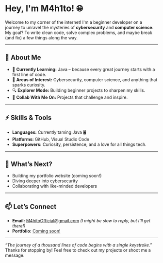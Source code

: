 # Hey, I'm M4h1to! 🌐  

Welcome to my corner of the internet! I'm a beginner developer on a journey to unravel the mysteries of **cybersecurity** and **computer science**. My goal? To write clean code, solve complex problems, and maybe break (and fix) a few things along the way.  

---

## 🚀 About Me  
- 🌱 **Currently Learning:** Java – because every great journey starts with a first line of code.  
- 🧠 **Areas of Interest:** Cybersecurity, computer science, and anything that sparks curiosity.  
- 🔍 **Explorer Mode:** Building beginner projects to sharpen my skills.  
- 🤝 **Collab With Me On:** Projects that challenge and inspire.  

---

## ⚡ Skills & Tools  
- **Languages:** Currently taming Java 🖥️  
- **Platforms:** GitHub, Visual Studio Code  
- **Superpowers:** Curiosity, persistence, and a love for all things tech.  

---

## 🎯 What’s Next?  
- Building my portfolio website (coming soon!)  
- Diving deeper into cybersecurity  
- Collaborating with like-minded developers  

---

## 📫 Let’s Connect  
- **Email:** [M4hitoOfficial@gmail.com](mailto:M4hitoOfficial@gmail.com) *(I might be slow to reply, but I’ll get there!)*  
- **Portfolio:** [Coming soon!](#)  

---

*“The journey of a thousand lines of code begins with a single keystroke.”*  
Thanks for stopping by! Feel free to check out my projects or shoot me a message.
